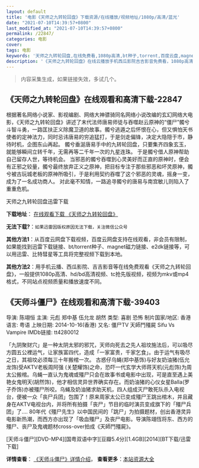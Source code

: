 ```yaml
---
layout: default
title: '电影《天师之九转轮回盘》下载资源/在线播放/视频地址/1080p/高清/蓝光'
date: "2021-07-10T14:39:57+0800"
last_modified_at: "2021-07-10T14:39:57+0800"
permalink: /22847/
categories: 电影
cover:
tags: 电影
keywords: '天师之九转轮回盘,在线免费看,1080p高清,bt种子,torrent,百度云盘,magnet,磁力链,迅雷下载资源'
description: '《天师之九转轮回盘》在线云播放手机西瓜影院吉吉影音免费看，1080p高清bd/hd未删减完整版和tc抢先枪版，mkv/mp4格式，附带bt/torrent种子、magnet/磁力链、百度云盘、网盘资源迅雷下载链接'
---
```


>内容采集生成，如果链接失效，多试几个。


## 《天师之九转轮回盘》在线观看和高清下载-22847

根据著名网络小说家、影视编剧、网络大神骠骑同名网络小说改编的玄幻网络大电影，《天师之九转轮回盘》讲述了末代法师唐易师徒与吞噬赵云原神的“僵尸”髑兮斗智斗勇，一路匡扶正义除魔卫道的故事。髑兮逃遁之后怀恨在心，但又惧怕天书使者的定神法力，同时忌讳唐易的穷追猛打，于是剑走偏锋，决定大隐隠于市，静待时机，企图东山再起。 髑兮垂涎唐易手中的九转轮回盘，只要集齐四象玄玉，就能够瞬间立转千年，无需再等二千年一次的九星连珠。 于是髑兮借人原神帮助自己留存人世，等待机会。 当邪恶的髑兮吞噬到心灵美好而正直的原神时，便会有正邪之较量，髑兮最终放弃正义之原神，把目标专注于那些邪恶和坏灵原神，髑兮被古玩城老板的原神所吸引，于是利用契约吞噬了这个邪恶的灵魂，摇身一变，成为了一名成功商人。 对此毫不知情，一路追寻髑兮的唐易与南宫敏儿则陷入了重重危机。


天师之九转轮回盘迅雷下载

**下载地址**： [在线观看下载 《天师之九转轮回盘》](https://www.993dy.com//vod-detail-id-25372.html) 


**无法下载?**：`如果迅雷因版权原因无法下载，关注微信公众号 `

**其他方法1**：从百度云网盘下载视频，百度云网盘支持在线观看，非会员有限制，如果能找到迅雷下载链接、bt/torrent种子、magnet磁力链接、e2dk链接等，可以用迅雷、比特彗星等工具将完整视频下载到本地。

**其他方法2**：用手机云播、西瓜影院、吉吉影音等在线免费观看《天师之九转轮回盘》，一般提供1080p高清、hd/bd高清视频、tc抢先版视频，视频为mkv或mp4格式，不同站点视频质量和播放速度不同。


## 《天师斗僵尸》在线观看和高清下载-39403

导演: 陈翊恒 主演: 元彪 郑中基 伍允龙 胡然 类型: 喜剧 恐怖 制片国家/地区: 香港 语言: 粤语 上映日期: 2014-10-16(香港) 又名: 僵尸TV 天師鬥殭屍 Sifu Vs Vampire IMDb链接: tt4280012

「九阴聚财穴」是一种太阴太邪的邪咒，天师向死去之先人祖坟施法后，可以吸尽方圆五公裡运气，让家族富四代，造成「一家富贵，千家乞食」。由于运气有吸尽之日，其祖坟必须每三十年搬棺一次。 古惑仔乌蝇(郑中基饰)与好友奶油猪(伍允龙饰)受AKTV老板周阿强 (关楚耀饰)之命，恐吓一代玄学大师蒋天机(元彪饰)为周太公搬棺。乌蝇一直认为鬼魂或殭尸只会在故事书或电影中出现，可是直至遇上美艳女鬼明天(胡然饰)，他才相信灵异世界确实存在。而奶油猪的心仪女星Balla(罗子乔饰)亦被殭尸所咬。乌蝇及奶油猪求助天机，四人组成灭尸敢死队杀入电视台，便被一众「丧尸兵团」包围了！原来周家太公已变成殭尸王跳出棺木，并且藏身在AKTV电视台内，并将所有拍摄「丧尸」节目的临时演员变成旗下的「殭尸兵团」了…. 80年代《殭尸先生》以中国民间的「跳尸」为拍摄题材，创出香港灵异电影新热潮，而西方亦出现了「吸血殭尸」及丧尸电影。导演陈翊恆将东、西方的殭尸、丧尸及鬼魂题材cross-over拍成《天師鬥殭屍》。


[天师斗僵尸][DVD-MP4][国粤双语中字][豆瓣5.4分][1.4GB][2014][BT下载/迅雷下载]

**详情查看**： [《天师斗僵尸》详情介绍](/movie/39403/)， **查看更多**：[本站资源大全](/movie/t/all/)


